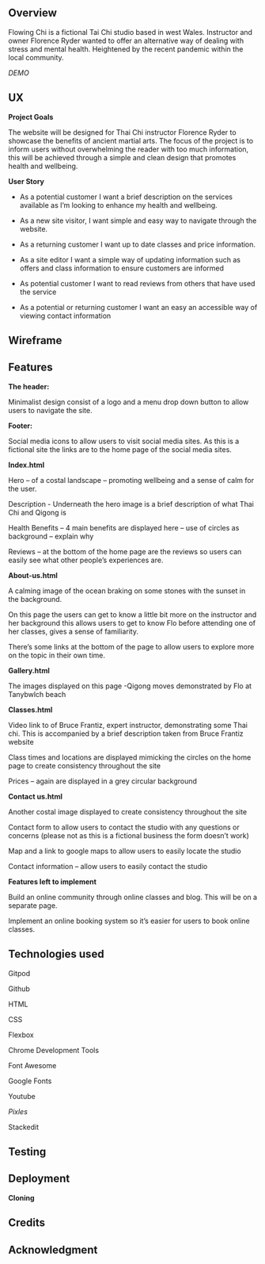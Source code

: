  ## Overview

Flowing Chi is a fictional Tai Chi studio based in west Wales. Instructor and owner Florence Ryder wanted to offer an alternative way of dealing with stress and mental health. Heightened by the recent pandemic within the local community.

*DEMO*

## UX

**Project Goals**

The website will be designed for Thai Chi instructor Florence Ryder to showcase the benefits of ancient martial arts. The focus of the project is to inform users without overwhelming the reader with too much information, this will be achieved through a simple and clean design that promotes health and wellbeing.

**User Story**

 - As a potential customer I want a brief description on the services available as I’m looking to enhance my health and wellbeing.
 
 - As a new site visitor, I want simple and easy way to navigate through
   the website.
 
 - As a returning customer I want up to date classes and price information.
 
 - As a site editor I want a simple way of updating information such as offers and class information to ensure customers are informed
 
 - As potential customer I want to read reviews from others that have used the service
 
 - As a potential or returning customer I want an easy an accessible way of viewing contact information

## Wireframe


## Features

**The header:**

Minimalist design consist of a logo and a menu drop down button to allow users to navigate the site.

**Footer:**

Social media icons to allow users to visit social media sites. As this is a fictional site the links are to the home page of the social media sites.

**Index.html**

Hero – of a costal landscape – promoting wellbeing and a sense of calm for the user.

Description - Underneath the hero image is a brief description of what Thai Chi and Qigong is

Health Benefits – 4 main benefits are displayed here – use of circles as background – explain why

Reviews – at the bottom of the home page are the reviews so users can easily see what other people’s experiences are.

**About-us.html**

A calming image of the ocean braking on some stones with the sunset in the background.

On this page the users can get to know a little bit more on the instructor and her background this allows users to get to know Flo before attending one of her classes, gives a sense of familiarity.

There’s some links at the bottom of the page to allow users to explore more on the topic in their own time.

**Gallery.html**

The images displayed on this page -Qigong moves demonstrated by Flo at Tanybwlch beach

**Classes.html**

Video link to of Bruce Frantiz, expert instructor, demonstrating some Thai chi. This is accompanied by a brief description taken from Bruce Frantiz website

Class times and locations are displayed mimicking the circles on the home page to create consistency throughout the site

Prices – again are displayed in a grey circular background

**Contact us.html**

Another costal image displayed to create consistency throughout the site

Contact form to allow users to contact the studio with any questions or concerns (please not as this is a fictional business the form doesn’t work)

Map and a link to google maps to allow users to easily locate the studio

Contact information – allow users to easily contact the studio

**Features left to implement**

Build an online community through online classes and blog. This will be on a separate page.

Implement an online booking system so it’s easier for users to book online classes.

## Technologies used

Gitpod

Github

HTML

CSS

Flexbox

Chrome Development Tools

Font Awesome

Google Fonts

Youtube

*Pixles*

Stackedit


## Testing

## Deployment

**Cloning**


## Credits

## Acknowledgment

